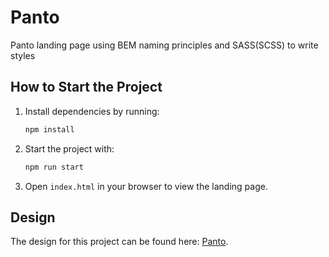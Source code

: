 # Panto
Panto landing page using BEM naming principles and SASS(SCSS) to write styles

## How to Start the Project
1. Install dependencies by running:
   ```bash
   npm install
   ```
2. Start the project with:
   ```bash
   npm run start
   ```
3. Open `index.html` in your browser to view the landing page.

## Design
The design for this project can be found here: [Panto](https://www.figma.com/design/68ziPtAaGwqH4PPG893upq/Panto---Furniture-Landing-Page-Design--Community-?node-id=131-1408&p=f&t=AUnhpNbUGqt1YPgU-0).